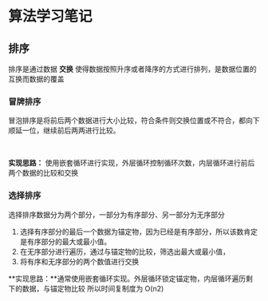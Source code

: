 # 算法学习笔记

## 排序

排序是通过数据 **交换** 使得数据按照升序或者降序的方式进行排列，是数据位置的互换而数据的覆盖

### 冒牌排序

冒泡排序是将前后两个数据进行大小比较，符合条件则交换位置或不符合，都向下顺延一位，继续前后两两进行比较。

<br>

**实现思路：** 使用嵌套循环进行实现，外层循环控制循环次数，内层循环进行前后两个数据的比较和交换

### 选择排序

选择排序数据分为两个部分，一部分为有序部分、另一部分为无序部分

1. 选择有序部分的最后一个数据为锚定物，因为已经是有序部分，所以该数肯定是有序部分的最大或最小值。
2. 在无序部分进行遍历，通过与锚定物的比较，筛选出最大或最小值，
3. 将有序和无序部分的两个数值进行交换

**实现思路：**通常使用嵌套循环实现。外层循环锁定锚定物，内层循环遍历剩下的数据，与锚定物比较
所以时间复制度为 O(n2)
